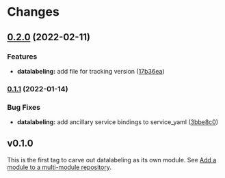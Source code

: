 # Changes

## [0.2.0](https://github.com/googleapis/google-cloud-go/compare/datalabeling/v0.1.1...datalabeling/v0.2.0) (2022-02-11)


### Features

* **datalabeling:** add file for tracking version ([17b36ea](https://github.com/googleapis/google-cloud-go/commit/17b36ead42a96b1a01105122074e65164357519e))

### [0.1.1](https://www.github.com/googleapis/google-cloud-go/compare/datalabeling/v0.1.0...datalabeling/v0.1.1) (2022-01-14)


### Bug Fixes

* **datalabeling:** add ancillary service bindings to service_yaml ([3bbe8c0](https://www.github.com/googleapis/google-cloud-go/commit/3bbe8c0c558c06ef5865bb79eb228b6da667ddb3))

## v0.1.0

This is the first tag to carve out datalabeling as its own module. See
[Add a module to a multi-module repository](https://github.com/golang/go/wiki/Modules#is-it-possible-to-add-a-module-to-a-multi-module-repository).
